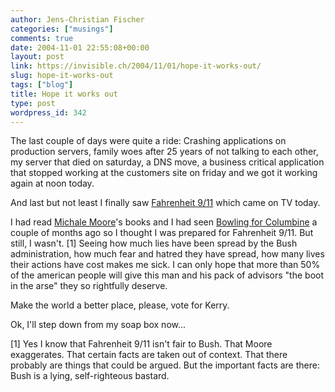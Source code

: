 ```yaml
---
author: Jens-Christian Fischer
categories: ["musings"]
comments: true
date: 2004-11-01 22:55:08+00:00
layout: post
link: https://invisible.ch/2004/11/01/hope-it-works-out/
slug: hope-it-works-out
tags: ["blog"]
title: Hope it works out
type: post
wordpress_id: 342
---
```


The last couple of days were quite a ride: Crashing applications on production servers, family woes after 25 years of not talking to each other, my server that died on saturday, a DNS move, a business critical application that stopped working at the customers site on friday and we got it working again at noon today.

And last but not least I finally saw [Fahrenheit 9/11](https://www.imdb.com/title/tt0361596/) which came on TV today. 

I had read [Michale Moore](https://www.michaelmoore.com)'s books and I had seen [Bowling for Columbine](https://www.imdb.com/title/tt0310793/) a couple of months ago so I thought I was prepared for Fahrenheit 9/11. But still, I wasn't. [1] Seeing how much lies have been spread by the Bush administration, how much fear and hatred they have spread, how many lives their actions have cost makes me sick. I can only hope that more than 50% of the american people will give this man and his pack of advisors "the boot in the arse" they so rightfully deserve.

Make the world a better place, please, vote for Kerry.

Ok, I'll step down from my soap box now...

[1] Yes I know that Fahrenheit 9/11 isn't fair to Bush. That Moore exaggerates. That certain facts are taken out of context. That there probably are things that could be argued. But the important facts are there: Bush is a lying, self-righteous bastard.
